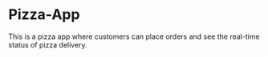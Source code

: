 # Pizza-App
This is a pizza app where customers can place orders and see the real-time status of pizza delivery.
